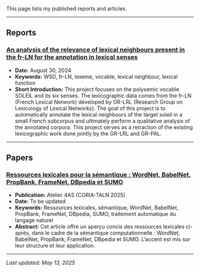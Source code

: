 This page lists my published reports and articles.

---

## Reports

### [An analysis of the relevance of lexical neighbours present in the fr-LN for the annotation in lexical senses](https://perso.atilf.fr/sollinge/wp-content/uploads/sites/13/2025/04/Stage_Ahana__Copy.pdf)
* **Date:** August 30, 2024
* **Keywords:** WSD, fr-LN, lexeme, vocable, lexical neighbour, lexical function
* **Short Introduction:** This project focuses on the polysemic vocable SOLEIL and its six senses. The lexicographic data comes from the fr-LN (French Lexical Network) developed by GR-LRL (Research Group on Lexicology of Lexical Networks). The goal of this project is to automatically annotate the lexical neighbours of the target soleil in a small French subcorpus and ultimately perform a qualitative analysis of the annotated corpora. This project serves as a retraction of the existing lexicographic work done jointly by the GR-LRL and GR-PAL.


---

## Papers

### [Ressources lexicales pour la sémantique : WordNet, BabelNet, PropBank, FrameNet, DBpedia et SUMO](coming-soon)
* **Publication:** Atelier 4AS (CORIA-TALN 2025)
* **Date:** To be updated
* **Keywords:**  Ressources lexicales, sémantique, WordNet, BabelNet, PropBank, FrameNet, DBpedia, SUMO, traitement automatique du langage naturel
* **Abstract:** Cet article offre un aperçu concis des ressources lexicales ci-après, dans le cadre de la sémantique computationnelle : WordNet, BabelNet, PropBank, FrameNet, DBpedia et SUMO. L’accent est mis sur leur structure et leur application.



---


*Last updated: May 13, 2025*


